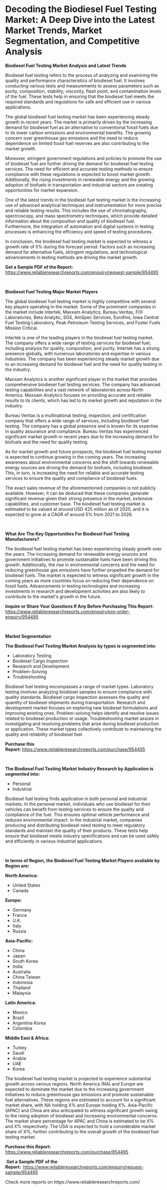 <p><h1>Decoding the Biodiesel Fuel Testing Market: A Deep Dive into the Latest Market Trends, Market Segmentation, and Competitive Analysis</h1></p><p><strong>Biodiesel Fuel Testing Market Analysis and Latest Trends</strong></p>
<p><p>Biodiesel fuel testing refers to the process of analyzing and examining the quality and performance characteristics of biodiesel fuel. It involves conducting various tests and measurements to assess parameters such as purity, composition, stability, viscosity, flash point, and contamination levels of the fuel. These tests help in ensuring that the biodiesel fuel meets the required standards and regulations for safe and efficient use in various applications.</p><p>The global biodiesel fuel testing market has been experiencing steady growth in recent years. The market is primarily driven by the increasing demand for biodiesel fuel as an alternative to conventional fossil fuels due to its lower carbon emissions and environmental benefits. The growing concern over greenhouse gas emissions and the need to reduce dependence on limited fossil fuel reserves are also contributing to the market growth.</p><p>Moreover, stringent government regulations and policies to promote the use of biodiesel fuel are further driving the demand for biodiesel fuel testing services. The need for efficient and accurate testing methods to ensure compliance with these regulations is expected to boost market growth. Additionally, the rising investments in renewable energy and the growing adoption of biofuels in transportation and industrial sectors are creating opportunities for market expansion.</p><p>One of the latest trends in the biodiesel fuel testing market is the increasing use of advanced analytical techniques and instrumentation for more precise and reliable testing results. This includes the use of chromatography, spectroscopy, and mass spectrometry techniques, which provide detailed information about the composition and quality of biodiesel fuel. Furthermore, the integration of automation and digital systems in testing processes is enhancing the efficiency and speed of testing procedures.</p><p>In conclusion, the biodiesel fuel testing market is expected to witness a growth rate of 5% during the forecast period. Factors such as increasing demand for alternative fuels, stringent regulations, and technological advancements in testing methods are driving the market growth.</p></p>
<p><strong>Get a Sample PDF of the Report:&nbsp;</strong> <a href="https://www.reliableresearchreports.com/enquiry/request-sample/954495">https://www.reliableresearchreports.com/enquiry/request-sample/954495</a></p>
<p>&nbsp;</p>
<p><strong>Biodiesel Fuel Testing Major Market Players</strong></p>
<p><p>The global biodiesel fuel testing market is highly competitive with several key players operating in the market. Some of the prominent companies in the market include Intertek, Maxxam Analytics, Bureau Veritas, FOI Laboratories, Beta Analytic, SGS, AmSpec Services, Eurofins, Iowa Central Fuel Testing Laboratory, Peak Petroleum Testing Services, and Foster Fuels Mission Critical.</p><p>Intertek is one of the leading players in the biodiesel fuel testing market. The company offers a wide range of testing services for biodiesel fuel, including analysis for quality, composition, and purity. Intertek has a strong presence globally, with numerous laboratories and expertise in various industries. The company has been experiencing steady market growth due to an increasing demand for biodiesel fuel and the need for quality testing in the industry.</p><p>Maxxam Analytics is another significant player in the market that provides comprehensive biodiesel fuel testing services. The company has advanced testing capabilities and a vast network of laboratories across North America. Maxxam Analytics focuses on providing accurate and reliable results to its clients, which has led to its market growth and reputation in the industry.</p><p>Bureau Veritas is a multinational testing, inspection, and certification company that offers a wide range of services, including biodiesel fuel testing. The company has a global presence and is known for its expertise in quality assurance and compliance. Bureau Veritas has experienced significant market growth in recent years due to the increasing demand for biofuels and the need for quality testing.</p><p>As for market growth and future prospects, the biodiesel fuel testing market is expected to continue growing in the coming years. The increasing awareness about environmental concerns and the shift towards renewable energy sources are driving the demand for biofuels, including biodiesel. This, in turn, is increasing the need for reliable and accurate testing services to ensure the quality and compliance of biodiesel fuels.</p><p>The exact sales revenue of the aforementioned companies is not publicly available. However, it can be deduced that these companies generate significant revenue given their strong presence in the market, extensive capabilities, and customer base. The biodiesel fuel testing market is estimated to be valued at around USD 425 million as of 2020, and it is expected to grow at a CAGR of around 5% from 2021 to 2026.</p></p>
<p>&nbsp;</p>
<p><strong>What Are The Key Opportunities For Biodiesel Fuel Testing Manufacturers?</strong></p>
<p><p>The biodiesel fuel testing market has been experiencing steady growth over the years. The increasing demand for renewable energy sources and government initiatives to promote sustainable fuels have been driving this growth. Additionally, the rise in environmental concerns and the need for reducing greenhouse gas emissions have further propelled the demand for biodiesel fuels. The market is expected to witness significant growth in the coming years as more countries focus on reducing their dependence on fossil fuels. Advancements in testing technologies and increasing investments in research and development activities are also likely to contribute to the market's growth in the future.</p></p>
<p><strong>Inquire or Share Your Questions If Any Before Purchasing This Report:</strong> <a href="https://www.reliableresearchreports.com/enquiry/pre-order-enquiry/954495">https://www.reliableresearchreports.com/enquiry/pre-order-enquiry/954495</a></p>
<p>&nbsp;</p>
<p><strong>Market Segmentation</strong></p>
<p><strong>The Biodiesel Fuel Testing Market Analysis by types is segmented into:</strong></p>
<p><ul><li>Laboratory Testing</li><li>Biodiesel Cargo Inspection</li><li>Research and Development</li><li>Problem-Solving</li><li>Troubleshooting</li></ul></p>
<p><p>Biodiesel fuel testing encompasses a range of market types. Laboratory testing involves analyzing biodiesel samples to ensure compliance with quality standards. Biodiesel cargo inspection assesses the quality and quantity of biodiesel shipments during transportation. Research and development market focuses on exploring new biodiesel formulations and improving existing ones. Problem-solving helps identify and resolve issues related to biodiesel production or usage. Troubleshooting market assists in investigating and resolving problems that arise during biodiesel production or application. These market types collectively contribute to maintaining the quality and reliability of biodiesel fuel.</p></p>
<p><strong>Purchase this Report:&nbsp;</strong><a href="https://www.reliableresearchreports.com/purchase/954495">https://www.reliableresearchreports.com/purchase/954495</a></p>
<p>&nbsp;</p>
<p><strong>The Biodiesel Fuel Testing Market Industry Research by Application is segmented into:</strong></p>
<p><ul><li>Personal</li><li>Industrial</li></ul></p>
<p><p>Biodiesel fuel testing finds application in both personal and industrial markets. In the personal market, individuals who use biodiesel for their vehicles can benefit from testing services to ensure the quality and compliance of the fuel. This ensures optimal vehicle performance and reduces environmental impact. In the industrial market, companies producing and distributing biodiesel need testing to meet regulatory standards and maintain the quality of their products. These tests help ensure that biodiesel meets industry specifications and can be used safely and efficiently in various industrial applications.</p></p>
<p>&nbsp;</p>
<p><strong>In terms of Region, the Biodiesel Fuel Testing Market Players available by Region are:</strong></p>
<p>
    <p> <strong> North America: </strong>
        <ul>
            <li>United States</li>
            <li>Canada</li>
        </ul>
        </p> 
    <p> <strong> Europe: </strong>
        <ul>
            <li>Germany</li>
            <li>France</li>
            <li>U.K.</li>
            <li>Italy</li>
            <li>Russia</li>
        </ul>
        </p> 
    <p> <strong> Asia-Pacific: </strong>
        <ul>
            <li>China</li>
            <li>Japan</li>
            <li>South Korea</li>
            <li>India</li>
            <li>Australia</li>
            <li>China Taiwan</li>
            <li>Indonesia</li>
            <li>Thailand</li>
            <li>Malaysia</li>
        </ul>
        </p> 
    <p> <strong> Latin America: </strong>
        <ul>
            <li>Mexico</li>
            <li>Brazil</li>
            <li>Argentina Korea</li>
            <li>Colombia</li>
        </ul>
        </p> 
    <p> <strong> Middle East & Africa: </strong>
        <ul>
            <li>Turkey</li>
            <li>Saudi</li>
            <li>Arabia</li>
            <li>UAE</li>
            <li>Korea</li>
        </ul>
    </p>
    </p>
<p><p>The biodiesel fuel testing market is projected to experience substantial growth across various regions. North America (NA) and Europe are expected to dominate the market due to the increasing government initiatives to reduce greenhouse gas emissions and promote sustainable fuel alternatives. These regions are estimated to account for a significant market share, with NA holding X% and Europe holding X%. Asia-Pacific (APAC) and China are also anticipated to witness significant growth owing to the rising adoption of biodiesel and increasing environmental concerns. The market share percentage for APAC and China is estimated to be X% and X% respectively. The USA is expected to hold a considerable market share of X%, further contributing to the overall growth of the biodiesel fuel testing market.</p></p>
<p><strong>Purchase this Report: </strong><a href="https://www.reliableresearchreports.com/purchase/954495">https://www.reliableresearchreports.com/purchase/954495</a></p>
<p>&nbsp;<strong>Get a Sample PDF of the Report:&nbsp;&nbsp;</strong><a href="https://www.reliableresearchreports.com/enquiry/request-sample/954495">https://www.reliableresearchreports.com/enquiry/request-sample/954495</a></p>
<p><strong></strong></p>
<p>Check more reports on https://www.reliableresearchreports.com/</p>